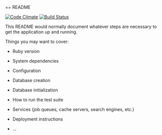 == README

[![Code Climate](https://codeclimate.com/github/jvanbaarsen/GitProTips.png)](https://codeclimate.com/github/jvanbaarsen/GitProTips)
[![Build Status](https://travis-ci.org/jvanbaarsen/GitProTips.png?branch=master)](https://travis-ci.org/jvanbaarsen/GitProTips)

This README would normally document whatever steps are necessary to get the
application up and running.

Things you may want to cover:

* Ruby version

* System dependencies

* Configuration

* Database creation

* Database initialization

* How to run the test suite

* Services (job queues, cache servers, search engines, etc.)

* Deployment instructions

* ...


